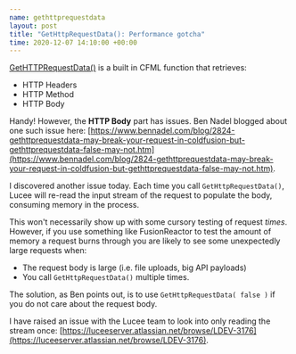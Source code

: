 ```yaml
--- 
name: gethttprequestdata
layout: post
title: "GetHttpRequestData(): Performance gotcha"
time: 2020-12-07 14:10:00 +00:00
---
```


[GetHTTPRequestData()](https://docs.lucee.org/reference/functions/gethttprequestdata.html) is a built in CFML function that retrieves:

* HTTP Headers
* HTTP Method
* HTTP Body

Handy! However, the **HTTP Body** part has issues. Ben Nadel blogged about one such issue here: [https://www.bennadel.com/blog/2824-gethttprequestdata-may-break-your-request-in-coldfusion-but-gethttprequestdata-false-may-not.htm](https://www.bennadel.com/blog/2824-gethttprequestdata-may-break-your-request-in-coldfusion-but-gethttprequestdata-false-may-not.htm).

I discovered another issue today. Each time you call `GetHttpRequestData()`, Lucee will re-read the input stream of the request to populate the body, consuming memory in the process.

This won't necessarily show up with some cursory testing of request _times_. However, if you use something like FusionReactor to test the amount of memory a request burns through you are likely to see some unexpectedly large requests when:

* The request body is large (i.e. file uploads, big API payloads)
* You call `GetHttpRequestData()` multiple times.

The solution, as Ben points out, is to use `GetHttpRequestData( false )` if you do not care about the request body.

I have raised an issue with the Lucee team to look into only reading the stream once: [https://luceeserver.atlassian.net/browse/LDEV-3176](https://luceeserver.atlassian.net/browse/LDEV-3176).